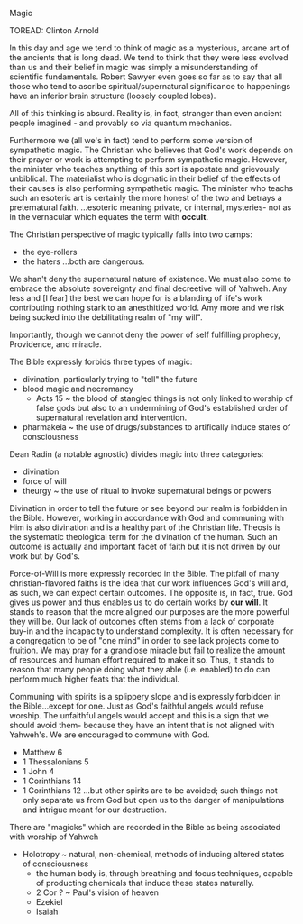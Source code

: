 Magic


TOREAD: Clinton Arnold


In this day and age we tend to think of magic as a mysterious, arcane art of the ancients that is long dead.
We tend to think that they were less evolved than us and their belief in magic was simply a misunderstanding of scientific fundamentals.
Robert Sawyer even goes so far as to say that all those who tend to ascribe spiritual/supernatural significance to happenings have an inferior brain structure (loosely coupled lobes).

All of this thinking is absurd.
Reality is, in fact, stranger than even ancient people imagined - and provably so via quantum mechanics.

Furthermore we (all we's in fact) tend to perform some version of sympathetic magic.
The Christian who believes that God's work depends on their prayer or work is attempting to perform sympathetic magic.
However, the minister who teaches anything of this sort is apostate and grievously unbiblical.
The materialist who is dogmatic in their belief of the effects of their causes is also performing sympathetic magic.
The minister who teachs such an esoteric art is certainly the more honest of the two and betrays a preternatural faith.
...esoteric meaning private, or internal, mysteries- not as in the vernacular which equates the term with __occult__.

The Christian perspective of magic typically falls into two camps:
- the eye-rollers
- the haters
...both are dangerous.

We shan't deny the supernatural nature of existence.
We must also come to embrace the absolute sovereignty and final decreetive will of Yahweh.
Any less and [I fear] the best we can hope for is a blanding of life's work contributing nothing stark to an anesthitized world.
Amy more and we risk being sucked into the debilitating realm of "my will".

Importantly, though we cannot deny the power of self fulfilling prophecy, Providence, and miracle.


The Bible expressly forbids three types of magic:
* divination, particularly trying to "tell" the future
* blood magic and necromancy
  * Acts 15 ~ the blood of stangled things is not only linked to worship of false gods but also to an undermining of God's established order of supernatural revelation and intervention.
* pharmakeia ~ the use of drugs/substances to artifically induce states of consciousness


Dean Radin (a notable agnostic) divides magic into three categories:
* divination
* force of will
* theurgy ~ the use of ritual to invoke supernatural beings or powers

Divination in order to tell the future or see beyond our realm is forbidden in the Bible.
However, working in accordance with God and communing with Him is also divination and is a healthy part of the Christian life.
Theosis is the systematic theological term for the divination of the human.
Such an outcome is actually and important facet of faith but it is not driven by our work but by God's.

Force-of-Will is more expressly recorded in the Bible.
The pitfall of many christian-flavored faiths is the idea that our work influences God's will and, as such, we can expect certain outcomes.
The opposite is, in fact, true.
God gives us power and thus enables us to do certain works by __our will__.
It stands to reason that the more aligned our purposes are the more powerful they will be.
Our lack of outcomes often stems from a lack of corporate buy-in and the incapacity to understand complexity.
It is often necessary for a congregation to be of "one mind" in order to see lack projects come to fruition.
We may pray for a grandiose miracle but fail to realize the amount of resources and human effort required to make it so.
Thus, it stands to reason that many people doing what they able (i.e. enabled) to do can perform much higher feats that the individual.

Communing with spirits is a splippery slope and is expressly forbidden in the Bible...except for one.
Just as God's faithful angels would refuse worship.
The unfaithful angels would accept and this is a sign that we should avoid them- because they have an intent that is not aligned with Yahweh's.
We are encouraged to commune with God.
* Matthew 6
* 1 Thessalonians 5
* 1 John 4
* 1 Corinthians 14
* 1 Corinthians 12
...but other spirits are to be avoided; such things not only separate us from God but open us to the danger of manipulations and intrigue meant for our destruction.


There are "magicks" which are recorded in the Bible as being associated with worship of Yahweh
* Holotropy ~ natural, non-chemical, methods of inducing altered states of consciousness
  * the human body is, through breathing and focus techniques, capable of producting chemicals that induce these states naturally.
  * 2 Cor ? ~ Paul's vision of heaven
  * Ezekiel
  * Isaiah
